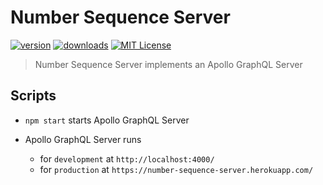 # Number Sequence Server

[![version](https://img.shields.io/npm/v/number-sequence-server.svg?style=flat-square)](http://npm.im/number-sequence-server)
[![downloads](https://img.shields.io/npm/dm/number-sequence-server.svg?style=flat-square)](http://npm-stat.com/charts.html?package=number-sequence-server&from=2018-10-13)
[![MIT License](https://img.shields.io/npm/l/number-sequence-server.svg?style=flat-square)](http://opensource.org/licenses/MIT)

> Number Sequence Server implements an Apollo GraphQL Server

## Scripts

- `npm start` starts Apollo GraphQL Server

- Apollo GraphQL Server runs
  - for `development` at `http://localhost:4000/`
  - for `production` at `https://number-sequence-server.herokuapp.com/`
